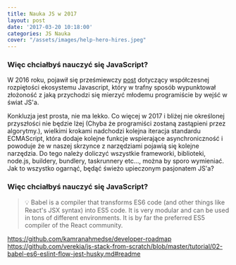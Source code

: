 ```yaml
---
title: Nauka JS w 2017
layout: post
date: '2017-03-20 10:18:00'
categories: JS Nauka
cover: "/assets/images/help-hero-hires.jpeg"
---
```


### Więc chciałbyś nauczyć się JavaScript?

W 2016 roku, pojawił się prześmiewczy [post](https://hackernoon.com/how-it-feels-to-learn-javascript-in-2016-d3a717dd577f#.hnnzagpmm) dotyczący współczesnej rozpiętości ekosystemu Javascript, który w trafny sposób wypunktował złożoność z jaką przychodzi się mierzyć młodemu programiście by wejść w świat JS'a. 

Konkluzja jest prosta, nie ma lekko. Co więcej w 2017 i bliżej nie określonej przyszłości nie będzie lżej (Chyba że programiści zostaną zastąpieni przez algorytmy.), wielkimi krokami nadchodzi kolejna iteracja standardu ECMAScript, która dodaje kolejne funkcje wspierające asynchroniczność i powoduje że w naszej skrzynce z narzędziami pojawią się kolejne narzędzia. Do tego należy doliczyć wszystkie frameworki, biblioteki, node.js, buildery, bundlery, taskrunnery etc..., można by sporo wymieniać. Jak to wszystko ogarnąć, będąć świeżo upieczonym pasjonatem JS'a?

### Więc chciałbyś nauczyć się JavaScript?

> 💡 Babel is a compiler that transforms ES6 code (and other things like React's JSX syntax) into ES5 code. It is very modular and can be used in tons of different environments. It is by far the preferred ES5 compiler of the React community.


https://github.com/kamranahmedse/developer-roadmap
https://github.com/verekia/js-stack-from-scratch/blob/master/tutorial/02-babel-es6-eslint-flow-jest-husky.md#readme

